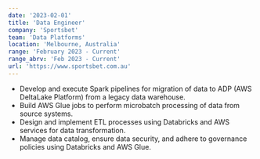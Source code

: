 ```yaml
---
date: '2023-02-01'
title: 'Data Engineer'
company: 'Sportsbet'
team: 'Data Platforms'
location: 'Melbourne, Australia'
range: 'February 2023 - Current'
range_abrv: 'Feb 2023 - Current'
url: 'https://www.sportsbet.com.au'
---
```


- Develop and execute Spark pipelines for migration of data to ADP (AWS DeltaLake Platform) from a legacy data warehouse.
- Build AWS Glue jobs to perform microbatch processing of data from source systems.
- Design and implement ETL processes using Databricks and AWS services for data transformation.
- Manage data catalog, ensure data security, and adhere to governance policies using Databricks and AWS Glue.